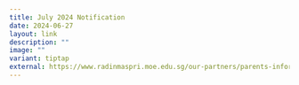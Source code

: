 ```yaml
---
title: July 2024 Notification
date: 2024-06-27
layout: link
description: ""
image: ""
variant: tiptap
external: https://www.radinmaspri.moe.edu.sg/our-partners/parents-information-n-resources/monthly-notifications
---
```

